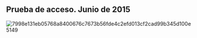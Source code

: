 ## Prueba de acceso. Junio de 2015

![7998e131eb05768a8400676c7673b56fde4c2efd013cf2cad99b345d100e5149](https://user-images.githubusercontent.com/3266486/180483621-53a34c41-1019-4347-b56e-4b85287abcf9.png)
